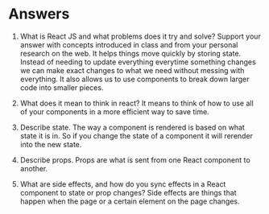 # Answers

1. What is React JS and what problems does it try and solve? Support your answer with concepts introduced in class and from your personal research on the web.
It helps things move quickly by storing state. Instead of needing to update everything everytime something changes we can make exact changes to what we need without messing with everything. It also allows us to use components to break down larger code into smaller pieces.

1. What does it mean to think in react?
It means to think of how to use all of your components in a more efficient way to save time.

1. Describe state.
The way a component is rendered is based on what state it is in. So if you change the state of a component it will rerender into the new state.

1. Describe props.
Props are what is sent from one React component to another. 

1. What are side effects, and how do you sync effects in a React component to state or prop changes?
Side effects are things that happen when the page or a certain element on the page changes. 
